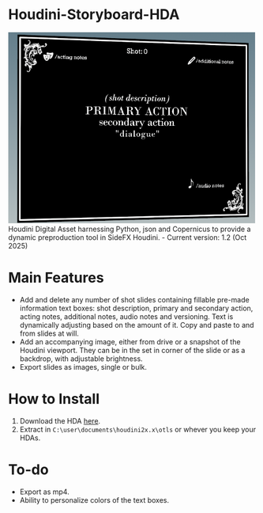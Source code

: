 # Houdini-Storyboard-HDA
<img src="https://github.com/tonehammer/Houdini-Storyboard-HDA/blob/main/assets/houdini-storyboard%20cover%20photo.png" width="500">
Houdini Digital Asset harnessing Python, json and Copernicus to provide a dynamic preproduction tool in SideFX Houdini.
- Current version: 1.2 (Oct 2025)

# Main Features

- Add and delete any number of shot slides containing fillable pre-made information text boxes: shot description, primary and secondary action, acting notes, additional notes, audio notes and versioning. Text is dynamically adjusting based on the amount of it. Copy and paste to and from slides at will.
- Add an accompanying image, either from drive or a snapshot of the Houdini viewport. They can be in the set in corner of the slide or as a backdrop, with adjustable brightness.
- Export slides as images, single or bulk.

# How to Install

1. Download the HDA [here](https://github.com/tonehammer/Houdini-Storyboard-HDA/blob/main/sop_JV.dev.preprod_storyboard_copy.1.2.hdalc).
2. Extract in `C:\user\documents\houdini2x.x\otls` or whever you keep your HDAs.

# To-do

- Export as mp4.
- Ability to personalize colors of the text boxes.
